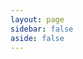 ```yaml
---
layout: page
sidebar: false
aside: false
---
```


<script setup>
import Pricing from '../.vitepress/theme/license/Pricing.vue';
</script>

<ClientOnly>
    <Pricing />
</ClientOnly>

